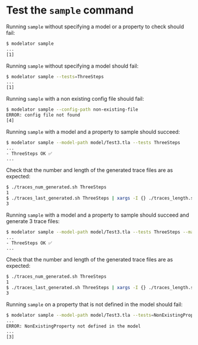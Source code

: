 # Test the `sample` command

Running `sample` without specifying a model or a property to check should fail:

```sh
$ modelator sample
...
[1]
```

Running `sample` without specifying a model should fail:

```sh
$ modelator sample --tests=ThreeSteps
...
[1]
```

Running `sample` with a non existing config file should fail:

```sh
$ modelator sample --config-path non-existing-file
ERROR: config file not found
[4]
```

Running `sample` with a model and a property to sample should succeed:

```sh
$ modelator sample --model-path model/Test3.tla --tests ThreeSteps
...
- ThreeSteps OK ✅
...
```

Check that the number and length of the generated trace files are as expected:

```sh
$ ./traces_num_generated.sh ThreeSteps
1
$ ./traces_last_generated.sh ThreeSteps | xargs -I {} ./traces_length.sh {}
3
```

Running `sample` with a model and a property to sample should succeed and generate 3 trace files:

```sh
$ modelator sample --model-path model/Test3.tla --tests ThreeSteps --max_error=3 --view=ThreeSteps
...
- ThreeSteps OK ✅
...
```

Check that the number and length of the generated trace files are as expected:

```sh
$ ./traces_num_generated.sh ThreeSteps
1
$ ./traces_last_generated.sh ThreeSteps | xargs -I {} ./traces_length.sh {}
3
```

Running `sample` on a property that is not defined in the model should fail:

```sh
$ modelator sample --model-path model/Test3.tla --tests=NonExistingProperty
...
ERROR: NonExistingProperty not defined in the model
...
[3]
```
